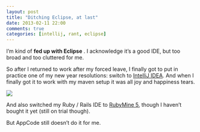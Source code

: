```yaml
---
layout: post
title: "Ditching Eclipse, at last"
date: 2013-02-11 22:00
comments: true
categories: [intellij, rant, eclipse]
---
```


I’m kind of 
**fed up with Eclipse**
. I acknowledge it’s a good 
IDE, but too broad and too cluttered for me.

So after I returned to work after my forced leave, I finally got to put in practice one of my new year resolutions: switch to 
[IntelliJ 
IDEA](http://www.jetbrains.com/idea/). And when I finally got it to work with my maven setup it was all joy and happiness tears.

![](http://mrm.perry.es/uploads/admin/image/image/22/darcula-minimized.png)

And also switched my Ruby / Rails 
IDE to 
[RubyMine 5](http://www.jetbrains.com/ruby/), though I haven’t bought it yet (still on trial though).

But AppCode still doesn’t do it for me.